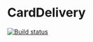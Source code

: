 # CardDelivery
[![Build status](https://ci.appveyor.com/api/projects/status/npxa2r94vr22t26i?svg=true)](https://ci.appveyor.com/project/OlgaAle/carddelivery)
